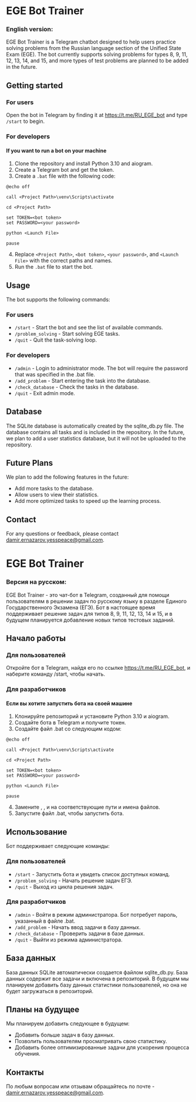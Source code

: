 # EGE Bot Trainer

### English version:


EGE Bot Trainer is a Telegram chatbot designed to help users practice solving problems from the Russian language section of the Unified State Exam (EGE). The bot currently supports solving problems for types 8, 9, 11, 12, 13, 14, and 15, and more types of test problems are planned to be added in the future.


## Getting started
### For users

Open the bot in Telegram by finding it at https://t.me/RU_EGE_bot and type `/start` to begin.

### For developers
#### If you want to run a bot on your machine
1. Clone the repository and install Python 3.10 and aiogram.
2. Create a Telegram bot and get the token.
3. Create a `.bat` file with the following code:

```
@echo off

call <Project Path>\venv\Scripts\activate

cd <Project Path>

set TOKEN=<bot token>
set PASSWORD=<your password>

python <Launch File>

pause
```

4. Replace `<Project Path>`, `<bot token>`, `<your password>`, and `<Launch File>` with the correct paths and names.
5. Run the `.bat` file to start the bot.

## Usage

The bot supports the following commands:

### For users
- `/start` - Start the bot and see the list of available commands.
- `/problem_solving` - Start solving EGE tasks.
- `/quit` - Quit the task-solving loop.

### For developers
- `/admin` - Login to administrator mode. The bot will require the password that was specified in the .bat file.
- `/add_problem` - Start entering the task into the database.
- `/check_database` - Check the tasks in the database.
- `/quit` - Exit admin mode.

## Database

The SQLite database is automatically created by the sqlite_db.py file. The database contains all tasks and is included in the repository. In the future, we plan to add a user statistics database, but it will not be uploaded to the repository.

## Future Plans

We plan to add the following features in the future:

- Add more tasks to the database.
- Allow users to view their statistics.
- Add more optimized tasks to speed up the learning process.

## Contact

For any questions or feedback, please contact damir.ernazarov.yesspeace@gmail.com.

# EGE Bot Trainer

### Версия на русском:


EGE Bot Trainer - это чат-бот в Telegram, созданный для помощи пользователям в решении задач по русскому языку в разделе Единого Государственного Экзамена (ЕГЭ). Бот в настоящее время поддерживает решение задач для типов 8, 9, 11, 12, 13, 14 и 15, и в будущем планируется добавление новых типов тестовых заданий.

## Начало работы
### Для пользователей

Откройте бот в Telegram, найдя его по ссылке https://t.me/RU_EGE_bot, и наберите команду /start, чтобы начать.

### Для разработчиков
#### Если вы хотите запустить бота на своей машине
1. Клонируйте репозиторий и установите Python 3.10 и aiogram.
2. Создайте бота в Telegram и получите токен.
3. Создайте файл .bat со следующим кодом:

```
@echo off

call <Project Path>\venv\Scripts\activate

cd <Project Path>

set TOKEN=<bot token>
set PASSWORD=<your password>

python <Launch File>

pause
```

4. Замените <Project Path>, <bot token>, <your password> и <Launch File> на соответствующие пути и имена файлов.
5. Запустите файл .bat, чтобы запустить бота.

## Использование

Бот поддерживает следующие команды:

### Для пользователей
- `/start` - Запустить бота и увидеть список доступных команд.
- `/problem_solving` - Начать решение задач ЕГЭ.
- `/quit` - Выход из цикла решения задач.

### Для разработчиков
- `/admin` - Войти в режим администратора. Бот потребует пароль, указанный в файле .bat.
- `/add_problem` - Начать ввод задачи в базу данных.
- `/check_database` - Проверить задачи в базе данных.
- `/quit` - Выйти из режима администратора.

## База данных

База данных SQLite автоматически создается файлом sqlite_db.py. База данных содержит все задачи и включена в репозиторий. В будущем мы планируем добавить базу данных статистики пользователей, но она не будет загружаться в репозиторий.

## Планы на будущее

Мы планируем добавить следующее в будущем:

- Добавить больше задач в базу данных.
- Позволить пользователям просматривать свою статистику.
- Добавить более оптимизированные задачи для ускорения процесса обучения.

## Контакты

По любым вопросам или отзывам обращайтесь по почте - damir.ernazarov.yesspeace@gmail.com.